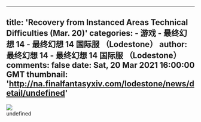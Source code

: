
---
title: 'Recovery from Instanced Areas Technical Difficulties (Mar. 20)'
categories: 
    - 游戏
    - 最终幻想 14 - 最终幻想 14 国际服 （Lodestone）
author: 最终幻想 14 - 最终幻想 14 国际服 （Lodestone）
comments: false
date: Sat, 20 Mar 2021 16:00:00 GMT
thumbnail: 'http://na.finalfantasyxiv.com/lodestone/news/detail/undefined'
---

<div>   
<img src="http://na.finalfantasyxiv.com/lodestone/news/detail/undefined" referrerpolicy="no-referrer"><br>undefined<br>  
</div>
            